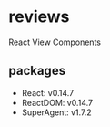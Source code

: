 # reviews
React View Components


## packages

- React: v0.14.7
- ReactDOM: v0.14.7
- SuperAgent: v1.7.2
